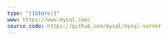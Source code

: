```yaml
---
type: "[[Store]]"
www: https://www.mysql.com/
source_code: https://github.com/mysql/mysql-server
---
```

